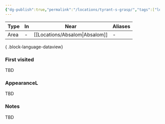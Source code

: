 ```yaml
---
{"dg-publish":true,"permalink":"/locations/tyrant-s-grasp/","tags":["location"],"noteIcon":"location","created":"2023-12-29T12:04:16.220+01:00","updated":"2024-01-08T23:27:45.031+01:00"}
---
```


| Type | In | Near        | Aliases |
| ---- | -- | ----------- | ------- |
| Area | \- | [[Locations/Absalom\|Absalom]] | \-      |

{ .block-language-dataview}
### First visited
TBD
### AppearanceL
TBD
### Notes
TBD
